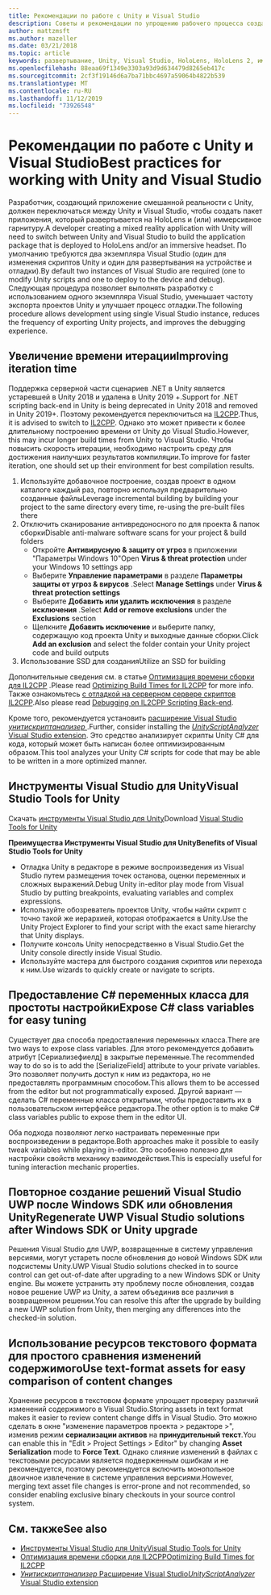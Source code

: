```yaml
---
title: Рекомендации по работе с Unity и Visual Studio
description: Советы и рекомендации по упрощению рабочего процесса создания приложения смешанной реальности с помощью Unity и Visual Studio.
author: mattzmsft
ms.author: mazeller
ms.date: 03/21/2018
ms.topic: article
keywords: развертывание, Unity, Visual Studio, HoloLens, HoloLens 2, иммерсивное головной телефон
ms.openlocfilehash: 88eaa69f1349e3303a93d9d634479d8265eb417c
ms.sourcegitcommit: 2cf3f19146d6a7ba71bbc4697a59064b4822b539
ms.translationtype: MT
ms.contentlocale: ru-RU
ms.lasthandoff: 11/12/2019
ms.locfileid: "73926548"
---
```

# <a name="best-practices-for-working-with-unity-and-visual-studio"></a><span data-ttu-id="f0b4c-104">Рекомендации по работе с Unity и Visual Studio</span><span class="sxs-lookup"><span data-stu-id="f0b4c-104">Best practices for working with Unity and Visual Studio</span></span>

<span data-ttu-id="f0b4c-105">Разработчик, создающий приложение смешанной реальности с Unity, должен переключаться между Unity и Visual Studio, чтобы создать пакет приложения, который развертывается на HoloLens и (или) иммерсивное гарнитуру.</span><span class="sxs-lookup"><span data-stu-id="f0b4c-105">A developer creating a mixed reality application with Unity will need to switch between Unity and Visual Studio to build the application package that is deployed to HoloLens and/or an immersive headset.</span></span> <span data-ttu-id="f0b4c-106">По умолчанию требуются два экземпляра Visual Studio (один для изменения скриптов Unity и один для развертывания на устройстве и отладки).</span><span class="sxs-lookup"><span data-stu-id="f0b4c-106">By default two instances of Visual Studio are required (one to modify Unity scripts and one to deploy to the device and debug).</span></span> <span data-ttu-id="f0b4c-107">Следующая процедура позволяет выполнять разработку с использованием одного экземпляра Visual Studio, уменьшает частоту экспорта проектов Unity и улучшает процесс отладки.</span><span class="sxs-lookup"><span data-stu-id="f0b4c-107">The following procedure allows development using single Visual Studio instance, reduces the frequency of exporting Unity projects, and improves the debugging experience.</span></span>

## <a name="improving-iteration-time"></a><span data-ttu-id="f0b4c-108">Увеличение времени итерации</span><span class="sxs-lookup"><span data-stu-id="f0b4c-108">Improving iteration time</span></span>

<span data-ttu-id="f0b4c-109">Поддержка серверной части сценариев .NET в Unity является устаревшей в Unity 2018 и удалена в Unity 2019 +.</span><span class="sxs-lookup"><span data-stu-id="f0b4c-109">Support for .NET scripting back-end in Unity is being deprecated in Unity 2018 and removed in Unity 2019+.</span></span> <span data-ttu-id="f0b4c-110">Поэтому рекомендуется переключиться на [IL2CPP](https://docs.unity3d.com/Manual/IL2CPP.html).</span><span class="sxs-lookup"><span data-stu-id="f0b4c-110">Thus, it is advised to switch to [IL2CPP](https://docs.unity3d.com/Manual/IL2CPP.html).</span></span> <span data-ttu-id="f0b4c-111">Однако это может привести к более длительному построению времени от Unity до Visual Studio.</span><span class="sxs-lookup"><span data-stu-id="f0b4c-111">However, this may incur longer build times from Unity to Visual Studio.</span></span> <span data-ttu-id="f0b4c-112">Чтобы повысить скорость итерации, необходимо настроить среду для достижения наилучших результатов компиляции.</span><span class="sxs-lookup"><span data-stu-id="f0b4c-112">To improve for faster iteration, one should set up their environment for best compilation results.</span></span>

1) <span data-ttu-id="f0b4c-113">Используйте добавочное построение, создав проект в одном каталоге каждый раз, повторно используя предварительно созданные файлы</span><span class="sxs-lookup"><span data-stu-id="f0b4c-113">Leverage incremental building by building your project to the same directory every time, re-using the pre-built files there</span></span>
2) <span data-ttu-id="f0b4c-114">Отключить сканирование антивредоносного по для проекта & папок сборки</span><span class="sxs-lookup"><span data-stu-id="f0b4c-114">Disable anti-malware software scans for your project & build folders</span></span>
   - <span data-ttu-id="f0b4c-115">Откройте **Антивирусную & защиту от угроз** в приложении "Параметры Windows 10"</span><span class="sxs-lookup"><span data-stu-id="f0b4c-115">Open **Virus & threat protection** under your Windows 10 settings app</span></span>
   - <span data-ttu-id="f0b4c-116">Выберите **Управление параметрами** в разделе **Параметры защиты от угроз & вирусов** .</span><span class="sxs-lookup"><span data-stu-id="f0b4c-116">Select **Manage Settings** under **Virus & threat protection settings**</span></span>
   - <span data-ttu-id="f0b4c-117">Выберите **Добавить или удалить исключения** в разделе **исключения** .</span><span class="sxs-lookup"><span data-stu-id="f0b4c-117">Select **Add or remove exclusions** under the **Exclusions** section</span></span>
   - <span data-ttu-id="f0b4c-118">Щелкните **Добавить исключение** и выберите папку, содержащую код проекта Unity и выходные данные сборки.</span><span class="sxs-lookup"><span data-stu-id="f0b4c-118">Click **Add an exclusion** and select the folder contain your Unity project code and build outputs</span></span>
3) <span data-ttu-id="f0b4c-119">Использование SSD для создания</span><span class="sxs-lookup"><span data-stu-id="f0b4c-119">Utilize an SSD for building</span></span>

<span data-ttu-id="f0b4c-120">Дополнительные сведения см. в статье [Оптимизация времени сборки для IL2CPP](https://docs.unity3d.com/Manual/IL2CPP-OptimizingBuildTimes.html) .</span><span class="sxs-lookup"><span data-stu-id="f0b4c-120">Please read [Optimizing Build Times for IL2CPP](https://docs.unity3d.com/Manual/IL2CPP-OptimizingBuildTimes.html) for more info.</span></span> <span data-ttu-id="f0b4c-121">Также ознакомьтесь [с отладкой на серверном сервере скриптов IL2CPP](https://docs.unity3d.com/Manual/windowsstore-debugging-il2cpp.html).</span><span class="sxs-lookup"><span data-stu-id="f0b4c-121">Also please read [Debugging on IL2CPP Scripting Back-end](https://docs.unity3d.com/Manual/windowsstore-debugging-il2cpp.html).</span></span>

<span data-ttu-id="f0b4c-122">Кроме того, рекомендуется установить [расширение Visual Studio *унитискриптанализер* ](https://github.com/Microsoft/MixedRealityCompanionKit/tree/master/UnityScriptAnalyzer).</span><span class="sxs-lookup"><span data-stu-id="f0b4c-122">Further, consider installing the [*UnityScriptAnalyzer* Visual Studio extension](https://github.com/Microsoft/MixedRealityCompanionKit/tree/master/UnityScriptAnalyzer).</span></span> <span data-ttu-id="f0b4c-123">Это средство анализирует скрипты Unity C# для кода, который может быть написан более оптимизированным образом.</span><span class="sxs-lookup"><span data-stu-id="f0b4c-123">This tool analyzes your Unity C# scripts for code that may be able to be written in a more optimized manner.</span></span>

## <a name="visual-studio-tools-for-unity"></a><span data-ttu-id="f0b4c-124">Инструменты Visual Studio для Unity</span><span class="sxs-lookup"><span data-stu-id="f0b4c-124">Visual Studio Tools for Unity</span></span>

<span data-ttu-id="f0b4c-125">Скачать [инструменты Visual Studio для Unity](https://docs.microsoft.com/visualstudio/cross-platform/getting-started-with-visual-studio-tools-for-unity?view=vs-2019)</span><span class="sxs-lookup"><span data-stu-id="f0b4c-125">Download [Visual Studio Tools for Unity](https://docs.microsoft.com/visualstudio/cross-platform/getting-started-with-visual-studio-tools-for-unity?view=vs-2019)</span></span>

<span data-ttu-id="f0b4c-126">**Преимущества Инструменты Visual Studio для Unity**</span><span class="sxs-lookup"><span data-stu-id="f0b4c-126">**Benefits of Visual Studio Tools for Unity**</span></span>
* <span data-ttu-id="f0b4c-127">Отладка Unity в редакторе в режиме воспроизведения из Visual Studio путем размещения точек останова, оценки переменных и сложных выражений.</span><span class="sxs-lookup"><span data-stu-id="f0b4c-127">Debug Unity in-editor play mode from Visual Studio by putting breakpoints, evaluating variables and complex expressions.</span></span>
* <span data-ttu-id="f0b4c-128">Используйте обозреватель проектов Unity, чтобы найти скрипт с точно такой же иерархией, которая отображается в Unity.</span><span class="sxs-lookup"><span data-stu-id="f0b4c-128">Use the Unity Project Explorer to find your script with the exact same hierarchy that Unity displays.</span></span>
* <span data-ttu-id="f0b4c-129">Получите консоль Unity непосредственно в Visual Studio.</span><span class="sxs-lookup"><span data-stu-id="f0b4c-129">Get the Unity console directly inside Visual Studio.</span></span>
* <span data-ttu-id="f0b4c-130">Используйте мастера для быстрого создания скриптов или перехода к ним.</span><span class="sxs-lookup"><span data-stu-id="f0b4c-130">Use wizards to quickly create or navigate to scripts.</span></span>

## <a name="expose-c-class-variables-for-easy-tuning"></a><span data-ttu-id="f0b4c-131">Предоставление C# переменных класса для простоты настройки</span><span class="sxs-lookup"><span data-stu-id="f0b4c-131">Expose C# class variables for easy tuning</span></span>

<span data-ttu-id="f0b4c-132">Существует два способа предоставления переменных класса.</span><span class="sxs-lookup"><span data-stu-id="f0b4c-132">There are two ways to expose class variables.</span></span> <span data-ttu-id="f0b4c-133">Для этого рекомендуется добавить атрибут [Сериализефиелд] в закрытые переменные.</span><span class="sxs-lookup"><span data-stu-id="f0b4c-133">The recommended way to do so is to add the [SerializeField] attribute to your private variables.</span></span> <span data-ttu-id="f0b4c-134">Это позволяет получить доступ к ним из редактора, но не предоставлять программным способом.</span><span class="sxs-lookup"><span data-stu-id="f0b4c-134">This allows them to be accessed from the editor but not programmatically exposed.</span></span>  <span data-ttu-id="f0b4c-135">Другой вариант — сделать C# переменные класса открытыми, чтобы предоставить их в пользовательском интерфейсе редактора.</span><span class="sxs-lookup"><span data-stu-id="f0b4c-135">The other option is to make C# class variables public to expose them in the editor UI.</span></span> 

<span data-ttu-id="f0b4c-136">Оба подхода позволяют легко настраивать переменные при воспроизведении в редакторе.</span><span class="sxs-lookup"><span data-stu-id="f0b4c-136">Both approaches make it possible to easily tweak variables while playing in-editor.</span></span> <span data-ttu-id="f0b4c-137">Это особенно полезно для настройки свойств механику взаимодействия.</span><span class="sxs-lookup"><span data-stu-id="f0b4c-137">This is especially useful for tuning interaction mechanic properties.</span></span>

## <a name="regenerate-uwp-visual-studio-solutions-after-windows-sdk-or-unity-upgrade"></a><span data-ttu-id="f0b4c-138">Повторное создание решений Visual Studio UWP после Windows SDK или обновления Unity</span><span class="sxs-lookup"><span data-stu-id="f0b4c-138">Regenerate UWP Visual Studio solutions after Windows SDK or Unity upgrade</span></span>

<span data-ttu-id="f0b4c-139">Решения Visual Studio для UWP, возвращенные в систему управления версиями, могут устареть после обновления до новой Windows SDK или подсистемы Unity.</span><span class="sxs-lookup"><span data-stu-id="f0b4c-139">UWP Visual Studio solutions checked in to source control can get out-of-date after upgrading to a new Windows SDK or Unity engine.</span></span> <span data-ttu-id="f0b4c-140">Вы можете устранить эту проблему после обновления, создав новое решение UWP из Unity, а затем объединив все различия в возвращенном решении.</span><span class="sxs-lookup"><span data-stu-id="f0b4c-140">You can resolve this after the upgrade by building a new UWP solution from Unity, then merging any differences into the checked-in solution.</span></span>

## <a name="use-text-format-assets-for-easy-comparison-of-content-changes"></a><span data-ttu-id="f0b4c-141">Использование ресурсов текстового формата для простого сравнения изменений содержимого</span><span class="sxs-lookup"><span data-stu-id="f0b4c-141">Use text-format assets for easy comparison of content changes</span></span>

<span data-ttu-id="f0b4c-142">Хранение ресурсов в текстовом формате упрощает проверку различий изменений содержимого в Visual Studio.</span><span class="sxs-lookup"><span data-stu-id="f0b4c-142">Storing assets in text format makes it easier to review content change diffs in Visual Studio.</span></span> <span data-ttu-id="f0b4c-143">Это можно сделать в окне "изменение параметров проекта > редакторе >", изменив режим **сериализации активов** на **принудительный текст**.</span><span class="sxs-lookup"><span data-stu-id="f0b4c-143">You can enable this in "Edit > Project Settings > Editor" by changing **Asset Serialization** mode to **Force Text**.</span></span> <span data-ttu-id="f0b4c-144">Однако слияние изменений в файлах с текстовыми ресурсами является подверженным ошибкам и не рекомендуется, поэтому рекомендуется включить монопольное двоичное извлечение в системе управления версиями.</span><span class="sxs-lookup"><span data-stu-id="f0b4c-144">However, merging text asset file changes is error-prone and not recommended, so consider enabling exclusive binary checkouts in your source control system.</span></span>

## <a name="see-also"></a><span data-ttu-id="f0b4c-145">См. также</span><span class="sxs-lookup"><span data-stu-id="f0b4c-145">See also</span></span>
- [<span data-ttu-id="f0b4c-146">Инструменты Visual Studio для Unity</span><span class="sxs-lookup"><span data-stu-id="f0b4c-146">Visual Studio Tools for Unity</span></span>](https://visualstudiogallery.msdn.microsoft.com/8d26236e-4a64-4d64-8486-7df95156aba9)
- [<span data-ttu-id="f0b4c-147">Оптимизация времени сборки для IL2CPP</span><span class="sxs-lookup"><span data-stu-id="f0b4c-147">Optimizing Build Times for IL2CPP</span></span>](https://docs.unity3d.com/Manual/IL2CPP-OptimizingBuildTimes.html)
- [<span data-ttu-id="f0b4c-148">*Унитискриптанализер* Расширение Visual Studio</span><span class="sxs-lookup"><span data-stu-id="f0b4c-148">*UnityScriptAnalyzer* Visual Studio extension</span></span>](https://github.com/Microsoft/MixedRealityCompanionKit/tree/master/UnityScriptAnalyzer)
